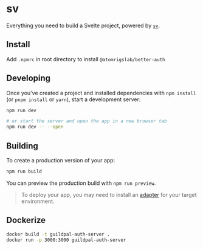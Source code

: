 # sv

Everything you need to build a Svelte project, powered by [`sv`](https://github.com/sveltejs/cli).

## Install

Add `.npmrc` in root directory to install `@atomrigslab/better-auth`

## Developing

Once you've created a project and installed dependencies with `npm install` (or `pnpm install` or `yarn`), start a development server:

```bash
npm run dev

# or start the server and open the app in a new browser tab
npm run dev -- --open
```

## Building

To create a production version of your app:

```bash
npm run build
```

You can preview the production build with `npm run preview`.

> To deploy your app, you may need to install an [adapter](https://svelte.dev/docs/kit/adapters) for your target environment.

## Dockerize

```bash
docker build -t guildpal-auth-server .
docker run -p 3000:3000 guildpal-auth-server
```
